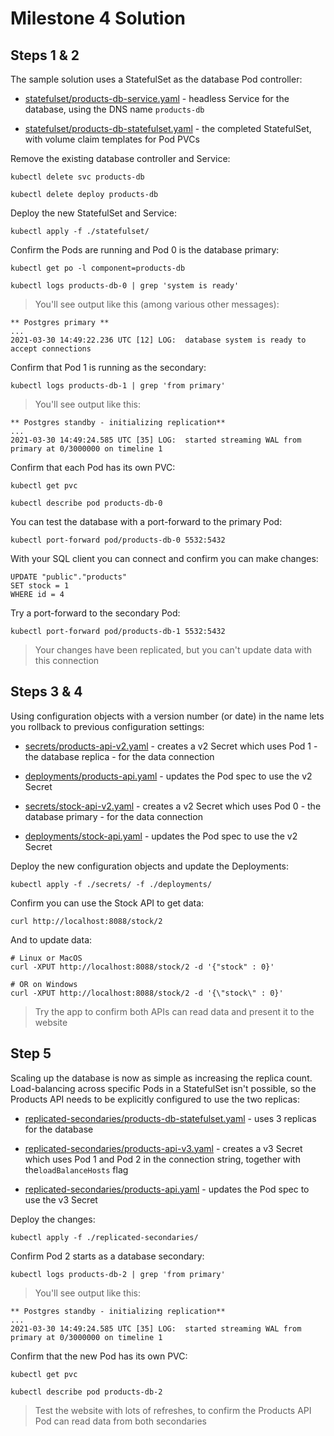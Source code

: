 # Milestone 4 Solution

## Steps 1 & 2

The sample solution uses a StatefulSet as the database Pod controller:

- [statefulset/products-db-service.yaml](deployments/products-db-service.yaml) - headless Service for the database, using the DNS name `products-db`

- [statefulset/products-db-statefulset.yaml](deployments/products-db-statefulset.yaml) - the completed StatefulSet, with volume claim templates for Pod PVCs

Remove the existing database controller and Service:

```
kubectl delete svc products-db

kubectl delete deploy products-db
```

Deploy the new StatefulSet and Service:

```
kubectl apply -f ./statefulset/
```

Confirm the Pods are running and Pod 0 is the database primary:

```
kubectl get po -l component=products-db

kubectl logs products-db-0 | grep 'system is ready'
```

> You'll see output like this (among various other messages):

```
** Postgres primary **
...
2021-03-30 14:49:22.236 UTC [12] LOG:  database system is ready to accept connections
```

Confirm that Pod 1 is running as the secondary:

```
kubectl logs products-db-1 | grep 'from primary'
```

> You'll see output like this:

```
** Postgres standby - initializing replication**
...
2021-03-30 14:49:24.585 UTC [35] LOG:  started streaming WAL from primary at 0/3000000 on timeline 1
```

Confirm that each Pod has its own PVC:

```
kubectl get pvc

kubectl describe pod products-db-0
```

You can test the database with a port-forward to the primary Pod:

```
kubectl port-forward pod/products-db-0 5532:5432
```

With your SQL client you can connect and confirm you can make changes:

```
UPDATE "public"."products"
SET stock = 1
WHERE id = 4
```

Try a port-forward to the secondary Pod:

```
kubectl port-forward pod/products-db-1 5532:5432
```

> Your changes have been replicated, but you can't update data with this connection

## Steps 3 & 4

Using configuration objects with a version number (or date) in the name lets you rollback to previous configuration settings:

- [secrets/products-api-v2.yaml](secrets/products-api-v2.yaml) - creates a v2 Secret which uses Pod 1 - the database replica - for the data connection

- [deployments/products-api.yaml](deployments/products-api.yaml) - updates the Pod spec to use the v2 Secret

- [secrets/stock-api-v2.yaml](secrets/stock-api-v2.yaml) - creates a v2 Secret which uses Pod 0 - the database primary - for the data connection

- [deployments/stock-api.yaml](deployments/stock-api.yaml) - updates the Pod spec to use the v2 Secret

Deploy the new configuration objects and update the Deployments:

```
kubectl apply -f ./secrets/ -f ./deployments/
```

Confirm you can use the Stock API to get data:

```
curl http://localhost:8088/stock/2
```

And to update data:

```
# Linux or MacOS
curl -XPUT http://localhost:8088/stock/2 -d '{"stock" : 0}'

# OR on Windows
curl -XPUT http://localhost:8088/stock/2 -d '{\"stock\" : 0}'
```

> Try the app to confirm both APIs can read data and present it to the website

## Step 5

Scaling up the database is now as simple as increasing the replica count. Load-balancing across specific Pods in a StatefulSet isn't possible, so the Products API needs to be explicitly configured to use the two replicas:

- [replicated-secondaries/products-db-statefulset.yaml](replicated-secondaries/products-db-statefulset.yaml) - uses 3 replicas for the database

- [replicated-secondaries/products-api-v3.yaml](replicated-secondaries/products-api-v3.yaml) - creates a v3 Secret which uses Pod 1 and Pod 2 in the connection string, together with the`loadBalanceHosts` flag

- [replicated-secondaries/products-api.yaml](deployments/products-api.yaml) - updates the Pod spec to use the v3 Secret

Deploy the changes:

```
kubectl apply -f ./replicated-secondaries/
```

Confirm Pod 2 starts as a database secondary:

```
kubectl logs products-db-2 | grep 'from primary'
```

> You'll see output like this:

```
** Postgres standby - initializing replication**
...
2021-03-30 14:49:24.585 UTC [35] LOG:  started streaming WAL from primary at 0/3000000 on timeline 1
```

Confirm that the new Pod has its own PVC:

```
kubectl get pvc

kubectl describe pod products-db-2
```

> Test the website with lots of refreshes, to confirm the Products API Pod can read data from both secondaries